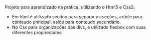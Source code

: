 Projeto para aprendizado na prática, utilizando o Html5 e Css3.
 - Em html é utilizado section para separar as seções, article para conteudo principal, aside para conteudo secundário.   
 - No Css para organizações das divs, é utilizado flexbox com suas diferentes propriedades.